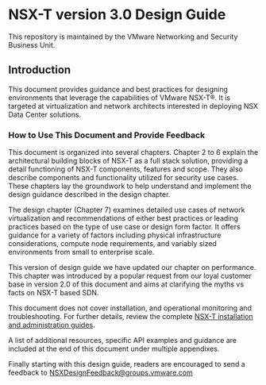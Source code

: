# NSX-T version 3.0 Design Guide 

This repository is maintained by the VMware Networking and Security Business Unit.

## Introduction

This document provides guidance and best practices for designing environments that leverage the capabilities of VMware NSX-T®. It is targeted at virtualization and network architects interested in deploying NSX Data Center solutions.

### How to Use This Document and Provide Feedback

This document is organized into several chapters. Chapter 2 to 6 explain the architectural building blocks of NSX-T as a full stack solution, providing a detail functioning of NSX-T components, features and scope.  They also describe components and functionality utilized for security use cases. These chapters lay the groundwork to help understand and implement the design guidance described in the design chapter.

 

The design chapter (Chapter 7) examines detailed use cases of network virtualization and recommendations of either best practices or leading practices based on the type of use case or design form factor. It offers guidance for a variety of factors including physical infrastructure considerations, compute node requirements, and variably sized environments from small to enterprise scale.

 

This version of design guide we have updated our chapter on performance. This chapter was introduced by a popular request from our loyal customer base in version 2.0 of this document and aims at clarifying the myths vs facts on NSX-T based SDN.

 

This document does not cover installation, and operational monitoring and troubleshooting. For further details, review the complete [NSX-T installation and administration guides](https://docs.vmware.com/en/VMware-NSX-T/index.html).

A list of additional resources, specific API examples and guidance are included at the end of this document under multiple appendixes.


Finally starting with this design guide, readers are encouraged to send a feedback to NSXDesignFeedback@groups.vmware.com
